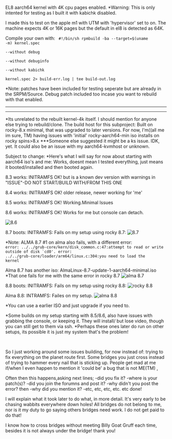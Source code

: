 EL8 aarch64 kernel with 4K cpu pages enabled. 
*Warning: This is only intented for testing as I built it with kabichk disabled.

I made this to test on the apple m1 with UTM with 'hypervisor' set to on.
The machine  expects 4K or 16K pages but the default in el8 is detected as 64K.


Compile your own with:
<code>
#!/bin/sh
rpmbuild -ba --target=$(uname -m) kernel.spec \
--without debug \
--without debuginfo \
--without kabichk \
kernel.spec 2> build-err.log | tee build-out.log
</code>

*Note: patches have been included for testing seperate but are already in the SRPM/Source.
Debug patch included too incase you want to rebuild with that enabled.
<hr>
<hr>
*Its unrelated to the rebuilt kernel-4k itself. I should mention for anyone else trying
to rebuild/clone. 
The build host for this subproject:
Built on rocky-8.x minimal, that was upgraded to later versions. 
For now, I'm((all me im sure, TM) having issues with 'initial' rocky-aarch64-min iso installs 
on rocky spins>8.x   ***Someone else suggested it might be a ks issue.
IDK, yet. It could also be an issue with my aarch64-kvmhost or unknown.


Subject to change:
*Here's what I will say for now about starting with aarch64 iso's and me:
Works, doesnt mean I tested everything, just means it booted/installed and then booted again.

8.3 works: INITRAMFS OK! but is a known dev version with warnings in "ISSUE"-DO NOT START/BUILD WITH/FROM THIS ONE

8.4 works: INITRAMFS OK! older release, newer working for 'me'

8.5 works: INITRAMFS OK! Working.Minimal Issues

8.6 works: INITRAMFS OK! Works for me but console can detach.
   
   ![8.6](/assets/images/rocky-8.6-aarch64-iso-install.png?raw=true)




8.7 boots: INITRAMFS: Fails on my setup using rocky 8.7:
![8.7](/assets/images/87no.png?raw=true)

*Note: ALMA 8.7 #1 on alma also fails, with a different error:
<code> error: ../../grub-core/kern/disk_common.c:47:attempt to read or write outside
of disk `cd0'.
error: ../../grub-core/loader/arm64/linux.c:304:you need to load the kernel</code>

Alma 8.7 has another iso: AlmaLinux-8.7-update-1-aarch64-minimal.iso
*That one fails for me with the same error in rocky 8.7
![alma 8.7](/assets/images/alma87no.png?raw=true)


8.8 boots: INITRAMFS: Fails on my setup using rocky 8.8:
![rocky 8.8](/assets/images/88rockynope.png?raw=true)

Alma 8.8: INTRAMFS: Failes on my setup.
![alma 8.8](/assets/images/88almanope.png?raw=true)

*You can use a earlier ISO and just upgrade if you need to. 

*Some builds on my setup starting with 8.5/8.6, also have issues with grabbing the console, or keeping it. 
They will install/ but lose video, though you can still get to them via ssh.
*Perhaps these ones later do run on other setups, its possible it is just my system that's the problem!

<br>

So I just working around some issues building, for now instead of:
trying to fix everything on the planet route first. 
Some bridges you just cross instead of trying to hammer every
nail that is sticking up. People get mad at me if/when I even happen
to mention it 'could be' a bug that is not ME(TM) ,
  
  Often then this happens,asking next lines;
  -did you fix it?
  -where is your patch(s)?
  -did you join the forumns and post it?
  -why didn't you post the error?
   then
  -why did  you mention it?
  -etc, etc, etc, etc. etc
   done!

I will explain what it took later to do what, in more detail. It's very early to be chasing wabbits everywhere down holes!
All bridges do not belong to me, nor is it my duty to go saying others bridges need work.
I do not get paid to do that!

I know how to cross bridges without meeting Billy Goat Gruff each time, besides it is not always under the bridge! thank you!
